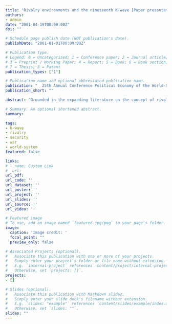 ```yaml
---
title: "Rivalry environments and the nineteenth K-wave [Paper presentation]"
authors:
- admin
date: "2001-04-19T00:00:00Z"
doi: ""

# Schedule page publish date (NOT publication's date).
publishDate: "2001-01-01T00:00:00Z"

# Publication type.
# Legend: 0 = Uncategorized; 1 = Conference paper; 2 = Journal article;
# 3 = Preprint / Working Paper; 4 = Report; 5 = Book; 6 = Book section;
# 7 = Thesis; 8 = Patent
publication_types: ["1"]

# Publication name and optional abbreviated publication name.
publication: "  25th Annual Conference Political Economy of the World-System Section of the American Sociological Association (PEWS), Blacksburg, VA"
publication_short: ""

abstract: "Grounded in the expanding literature on the concept of rivalry this paper examines the question whether we should expect the number of rivalries in the twenty-first century to rise, to remain steady, or even to fall and why so. This paper introduces a categorization of 'contexts' in the form of global rivalry environments in which interstate rivalries occur. Combining the framework of the leadership long cycle and the concept of rivalries we are able to identify global long cycle environments that determine the way rivalries are established, how they 'behave,'' and how they end. Just as major shocks cause the equilibria of interstate rival behavior to rearrange and create a new stable environment, so do major global shocks create a phase of transition after which a new global environment is established in which the rivalries take place. The paper offers a unique view on the past, presence, and future of major power rivalry behavior in the international system by developing three main global rivalry environments (and two transitional phases) stretching from 1200 to 1990 and describing selected parameters influencing rivalry behavior unique in their character in each of those global rivalry environments. It concludes, that the number of strategic rivalries can be expected to remain relatively low, the number of commercial rivalries, however, is very likely to increase significantly in the not too distant future."

# Summary. An optional shortened abstract.
summary:

tags:
- k-wave
- rivalry
- security
- war
- world-system
featured: false

links:
# - name: Custom Link
#  url:
url_pdf:
url_code: ''
url_dataset: ''
url_poster: ''
url_project: ''
url_slides: ''
url_source: ''
url_video: ''

# Featured image
# To use, add an image named `featured.jpg/png` to your page's folder.
image:
  caption: 'Image credit: '
  focal_point: ""
  preview_only: false

# Associated Projects (optional).
#   Associate this publication with one or more of your projects.
#   Simply enter your project's folder or file name without extension.
#   E.g. `internal-project` references `content/project/internal-project/index.md`.
#   Otherwise, set `projects: []`.
projects:
- []

# Slides (optional).
#   Associate this publication with Markdown slides.
#   Simply enter your slide deck's filename without extension.
#   E.g. `slides: "example"` references `content/slides/example/index.md`.
#   Otherwise, set `slides: ""`.
slides: ""
---
```

